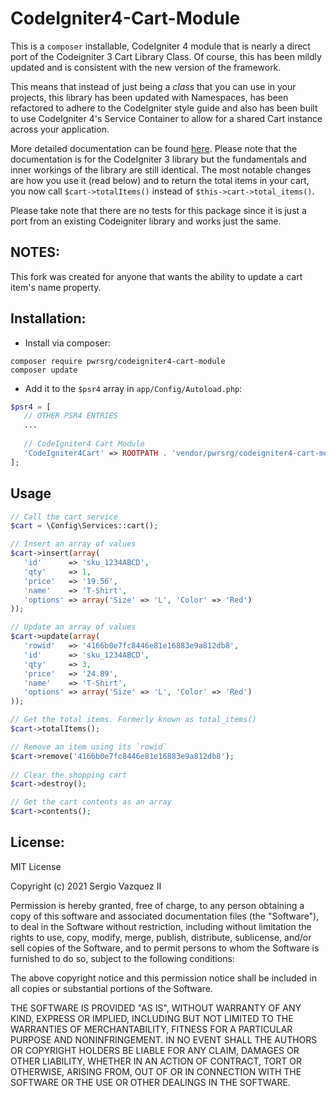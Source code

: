 # CodeIgniter4-Cart-Module
This is a `composer` installable, CodeIgniter 4 module that is nearly a direct port of the Codeigniter 3 Cart Library Class.
Of course, this has been mildly updated and is consistent with the new version of the framework.

This means that instead of just being a _class_ that you can use in your projects, this library
has been updated with Namespaces, has been refactored to adhere to the CodeIgniter style guide 
and also has been built to use CodeIgniter 4's Service Container to allow for a shared Cart instance 
across your application.  

More detailed documentation can be found [here](https://codeigniter.com/userguide3/libraries/cart.html). Please
note that the documentation is for the CodeIgniter 3 library but the fundamentals and inner workings of the 
library are still identical. The most notable changes are how you use it (read below) and to return 
the total items in your cart, you now call `$cart->totalItems()` instead of `$this->cart->total_items()`.

Please take note that there are no tests for this package since it is just a port from an existing Codeigniter library and works 
just the same.

## NOTES:
This fork was created for anyone that wants the ability to update a cart item's name property.

## Installation:
 - Install via composer:
 ```shell
composer require pwrsrg/codeigniter4-cart-module
composer update
``` 


 - Add it to the `$psr4` array in `app/Config/Autoload.php`:
 ```php
$psr4 = [
    // OTHER PSR4 ENTRIES
	...
	
    // CodeIgniter4 Cart Module
    'CodeIgniter4Cart' => ROOTPATH . 'vendor/pwrsrg/codeigniter4-cart-module/src'
];
``` 
  
## Usage
 ```php
 // Call the cart service
 $cart = \Config\Services::cart();
 
 // Insert an array of values
 $cart->insert(array(
    'id'      => 'sku_1234ABCD',
    'qty'     => 1,
    'price'   => '19.56',
    'name'    => 'T-Shirt',
    'options' => array('Size' => 'L', 'Color' => 'Red')
));
 
 // Update an array of values
 $cart->update(array(
    'rowid'   => '4166b0e7fc8446e81e16883e9a812db8',
    'id'      => 'sku_1234ABCD',
    'qty'     => 3,
    'price'   => '24.89',
    'name'    => 'T-Shirt',
    'options' => array('Size' => 'L', 'Color' => 'Red')
));

// Get the total items. Formerly known as total_items()
$cart->totalItems();

// Remove an item using its `rowid`
$cart->remove('4166b0e7fc8446e81e16883e9a812db8');
   
// Clear the shopping cart
$cart->destroy();

// Get the cart contents as an array
$cart->contents();
```
 
## License:
 MIT License

Copyright (c) 2021 Sergio Vazquez II

Permission is hereby granted, free of charge, to any person obtaining a copy
of this software and associated documentation files (the "Software"), to deal
in the Software without restriction, including without limitation the rights
to use, copy, modify, merge, publish, distribute, sublicense, and/or sell
copies of the Software, and to permit persons to whom the Software is
furnished to do so, subject to the following conditions:

The above copyright notice and this permission notice shall be included in all
copies or substantial portions of the Software.

THE SOFTWARE IS PROVIDED "AS IS", WITHOUT WARRANTY OF ANY KIND, EXPRESS OR
IMPLIED, INCLUDING BUT NOT LIMITED TO THE WARRANTIES OF MERCHANTABILITY,
FITNESS FOR A PARTICULAR PURPOSE AND NONINFRINGEMENT. IN NO EVENT SHALL THE
AUTHORS OR COPYRIGHT HOLDERS BE LIABLE FOR ANY CLAIM, DAMAGES OR OTHER
LIABILITY, WHETHER IN AN ACTION OF CONTRACT, TORT OR OTHERWISE, ARISING FROM,
OUT OF OR IN CONNECTION WITH THE SOFTWARE OR THE USE OR OTHER DEALINGS IN THE
SOFTWARE.
